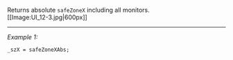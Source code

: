 Returns absolute `safeZoneX` including all monitors. 
<br>[[Image:UI_12-3.jpg|600px]]


---
*Example 1:*
```sqf
_szX = safeZoneXAbs;
```